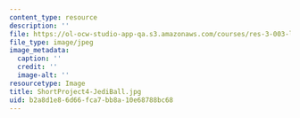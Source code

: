 ```yaml
---
content_type: resource
description: ''
file: https://ol-ocw-studio-app-qa.s3.amazonaws.com/courses/res-3-003-learn-to-build-your-own-videogame-with-the-unity-game-engine-and-microsoft-kinect-january-iap-2017/b2a8d1e86d66fca7bb8a10e68788bc68_ShortProject4-JediBall.jpg
file_type: image/jpeg
image_metadata:
  caption: ''
  credit: ''
  image-alt: ''
resourcetype: Image
title: ShortProject4-JediBall.jpg
uid: b2a8d1e8-6d66-fca7-bb8a-10e68788bc68
---
```

